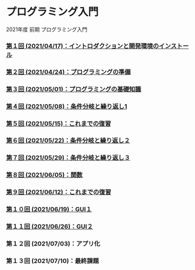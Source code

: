 # プログラミング入門

2021年度 前期 プログラミング入門

### [第１回 (2021/04/17)：イントロダクションと開発環境のインストール](01/)

### [第２回 (2021/04/24)：プログラミングの準備](02/)

### [第３回 (2021/05/01)：プログラミングの基礎知識](03/)

### [第４回 (2021/05/08)：条件分岐と繰り返し1](04/)

### [第５回 (2021/05/15)：これまでの復習](05/)

### [第６回 (2021/05/22)：条件分岐と繰り返し２](06/)

### [第７回 (2021/05/29)：条件分岐と繰り返し３](07/)

### [第８回 (2021/06/05)：関数](08/)

### [第９回 (2021/06/12)：これまでの復習](09/)

### [第１０回 (2021/06/19)：GUI１](10/)

### [第１１回 (2021/06/26)：GUI２](11/)

### 第１２回 (2021/07/03)：アプリ化

### 第１３回 (2021/07/10)：最終課題

